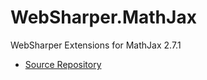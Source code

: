 # WebSharper.MathJax

WebSharper Extensions for MathJax 2.7.1

* [Source Repository](https://github.com/intellifactory/websharper.mathjax)
